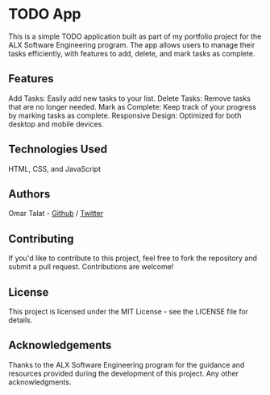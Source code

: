 # TODO App
This is a simple TODO application built as part of my portfolio project for the ALX Software Engineering program. The app allows users to manage their tasks efficiently, with features to add, delete, and mark tasks as complete.

## Features
Add Tasks: Easily add new tasks to your list.
Delete Tasks: Remove tasks that are no longer needed.
Mark as Complete: Keep track of your progress by marking tasks as complete.
Responsive Design: Optimized for both desktop and mobile devices.

## Technologies Used
HTML, CSS, and JavaScript

## Authors
Omar Talat - [Github](https://github.com/Omartalat) / [Twitter](https://x.com/DrOmartalat)

## Contributing
If you'd like to contribute to this project, feel free to fork the repository and submit a pull request. Contributions are welcome!

## License
This project is licensed under the MIT License - see the LICENSE file for details.

## Acknowledgements
Thanks to the ALX Software Engineering program for the guidance and resources provided during the development of this project.
Any other acknowledgments.
